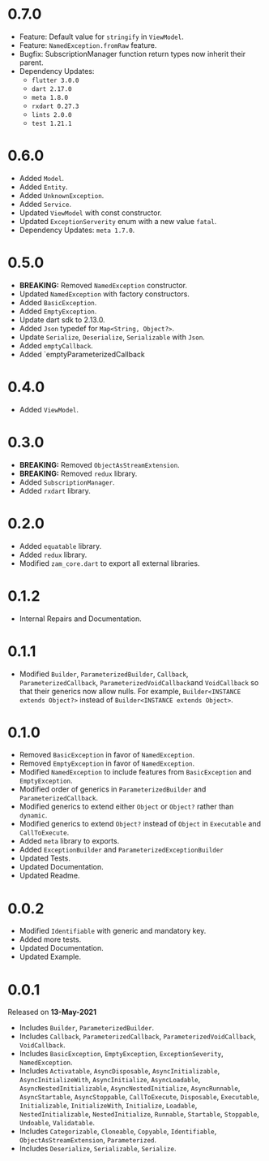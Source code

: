 # 0.7.0
- Feature: Default value for `stringify` in `ViewModel`.
- Feature: `NamedException.fromRaw` feature.
- Bugfix: SubscriptionManager function return types now inherit their parent.
- Dependency Updates:
	- `flutter 3.0.0` 
	- `dart 2.17.0` 
	- `meta 1.8.0` 
	- `rxdart 0.27.3` 
	- `lints 2.0.0` 
	- `test 1.21.1`

# 0.6.0
- Added `Model`.
- Added `Entity`.
- Added `UnknownException`.
- Added `Service`.
- Updated `ViewModel` with const constructor.
- Updated `ExceptionServerity` enum with a new value `fatal`.
- Dependency Updates: `meta 1.7.0`.

# 0.5.0
- **BREAKING:** Removed `NamedException` constructor.
- Updated `NamedException` with factory constructors.
- Added `BasicException`.
- Added `EmptyException`.
- Update dart sdk to 2.13.0.
- Added `Json` typedef for `Map<String, Object?>`.
- Update `Serialize`, `Deserialize`, `Serializable` with `Json`.
- Added `emptyCallback`.
- Added `emptyParameterizedCallback

# 0.4.0
- Added `ViewModel`.

# 0.3.0
- **BREAKING:** Removed `ObjectAsStreamExtension`.
- **BREAKING:** Removed `redux` library.
- Added `SubscriptionManager`.
- Added `rxdart` library.

# 0.2.0
- Added `equatable` library.
- Added `redux` library.
- Modified `zam_core.dart` to export all external libraries.

# 0.1.2
- Internal Repairs and Documentation.

# 0.1.1
- Modified `Builder`, `ParameterizedBuilder`, `Callback`, `ParameterizedCallback`, `ParameterizedVoidCallback`and `VoidCallback` so that their generics now allow nulls. For example, `Builder<INSTANCE extends Object?>` instead of `Builder<INSTANCE extends Object>`.

# 0.1.0
- Removed `BasicException` in favor of `NamedException`.
- Removed `EmptyException` in favor of `NamedException`.
- Modified `NamedException` to include features from `BasicException` and `EmptyException`.
- Modified order of generics in `ParameterizedBuilder` and `ParameterizedCallback`.
- Modified generics to extend either `Object` or `Object?` rather than `dynamic`.
- Modified generics to extend `Object?` instead of `Object` in `Executable` and `CallToExecute`.
- Added `meta` library to exports.
- Added `ExceptionBuilder` and `ParameterizedExceptionBuilder`
- Updated Tests.
- Updated Documentation.
- Updated Readme.

# 0.0.2
- Modified `Identifiable` with generic and mandatory key.
- Added more tests.
- Updated Documentation.
- Updated Example.

# 0.0.1
Released on **13-May-2021**

- Includes `Builder`, `ParameterizedBuilder`.
- Includes `Callback`, `ParameterizedCallback`, `ParameterizedVoidCallback`, `VoidCallback`.
- Includes `BasicException`, `EmptyException`, `ExceptionSeverity`, `NamedException`.  
- Includes `Activatable`, `AsyncDisposable`, `AsyncInitializable`, `AsyncInitializeWith`, `AsyncInitialize`, `AsyncLoadable`, `AsyncNestedInitializable`, `AsyncNestedInitialize`, `AsyncRunnable`, `AsyncStartable`, `AsyncStoppable`, `CallToExecute`, `Disposable`, `Executable`, `Initializable`, `InitializeWith`, `Initialize`, `Loadable`, `NestedInitializable`, `NestedInitialize`, `Runnable`, `Startable`, `Stoppable`, `Undoable`, `Validatable`.
- Includes `Categorizable`, `Cloneable`, `Copyable`, `Identifiable`, `ObjectAsStreamExtension`, `Parameterized`.
- Includes `Deserialize`, `Serializable`, `Serialize`.

